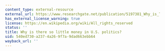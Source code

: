 ```yaml
---
content_type: external-resource
external_url: https://www.researchgate.net/publication/5197381_Why_is_There_so_Little_Money_in_US_Politics
has_external_license_warning: true
license: https://en.wikipedia.org/wiki/All_rights_reserved
status: ''
title: Why is there so little money in U.S. politics?
uid: 540ed730-a237-4a26-9f7a-9dad663ebb64
wayback_url: ''
---
```

